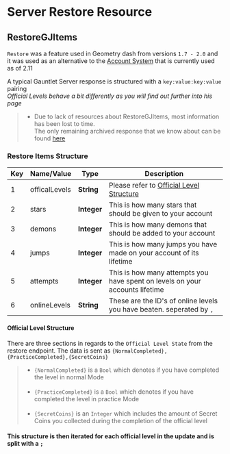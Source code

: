 # Server Restore Resource

## RestoreGJItems

`Restore` was a feature used in Geometry dash from versions `1.7 - 2.0` and it was used as an alternative to the [Account System](/topics/accounts.md) that is currently used as of 2.11

A typical Gauntlet Server response is structured with a `key:value:key:value` pairing  
*Official Levels behave a bit differently as you will find out further into his page*

> - Due to lack of resources about RestoreGJItems, most information has been lost to time.<br/>The only remaining archived response that we know about can be found [here](https://imgur.com/a/pPUu933)

### Restore Items Structure

| Key | Name/Value     | Type       |Description                           |
| --- | -------------- | ---------- | -------------------------------------|
| 1   | officalLevels  | **String** | Please refer to [Official Level Structure](/resources/server/restore?id=official-level-structure) |
| 2   | stars          | **Integer** | This is how many stars that should be given to your account  |
| 3   | demons         | **Integer** | This is how many demons that should be added to your account |
| 4   | jumps          | **Integer** | This is how many jumps you have made on your account of its lifetime|
| 5   | attempts       | **Integer** | This is how many attempts you have spent on levels on your accounts lifetime |
| 6   | onlineLevels   | **String** | These are the ID's of online levels you have beaten. seperated by `,` |

#### Official Level Structure

There are three sections in regards to the `Official Level State` from the restore endpoint. The data is sent as `{NormalCompleted},{PracticeCompleted},{SecretCoins}`

> - `{NormalCompleted}` is a `Bool` which denotes if you have completed the level in normal Mode<br/><br/>
> - `{PracticeCompleted}` is a `Bool` which denotes if you have completed the level in practice Mode<br/><br/>
> - `{SecretCoins}` is an `Integer` which includes the amount of Secret Coins you collected during the completion of the official level

**<h4/>This structure is then iterated for each official level in the update and is split with a `;`**

